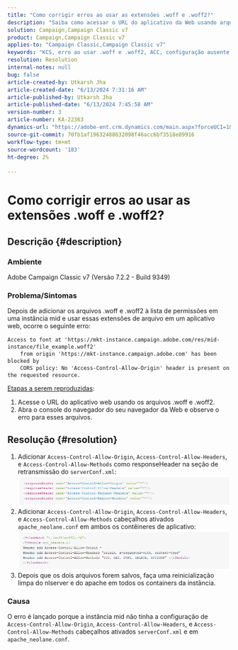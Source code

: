 ```yaml
---
title: "Como corrigir erros ao usar as extensões .woff e .woff2?"
description: "Saiba como acessar o URL do aplicativo da Web usando arquivos .woff e .woff2 ao abrir o console do navegador do seu navegador da Web."
solution: Campaign,Campaign Classic v7
product: Campaign,Campaign Classic v7
applies-to: "Campaign Classic,Campaign Classic v7"
keywords: "KCS, erro ao usar .woff e .woff2, ACC, configuração ausente em serverConf.xml e Apache"
resolution: Resolution
internal-notes: null
bug: false
article-created-by: Utkarsh Jha
article-created-date: "6/13/2024 7:31:16 AM"
article-published-by: Utkarsh Jha
article-published-date: "6/13/2024 7:45:58 AM"
version-number: 3
article-number: KA-22363
dynamics-url: "https://adobe-ent.crm.dynamics.com/main.aspx?forceUCI=1&pagetype=entityrecord&etn=knowledgearticle&id=0e7e3fe7-5629-ef11-840b-000d3a37eaf2"
source-git-commit: 70fb1af19632488632098f46acc6bf3518e89916
workflow-type: tm+mt
source-wordcount: '183'
ht-degree: 2%

---
```


# Como corrigir erros ao usar as extensões .woff e .woff2?

## Descrição {#description}


### Ambiente

Adobe Campaign Classic v7 (Versão 7.2.2 - Build 9349)

### Problema/Sintomas

Depois de adicionar os arquivos .woff e .woff2 à lista de permissões em uma instância mid e usar essas extensões de arquivo em um aplicativo web, ocorre o seguinte erro:


```
Access to font at 'https://mkt-instance.campaign.adobe.com/res/mid-instance/file_example.woff2'
    from origin 'https://mkt-instance.campaign.adobe.com' has been blocked by 
    CORS policy: No 'Access-Control-Allow-Origin' header is present on the requested resource.
```


<u>Etapas a serem reproduzidas</u>:

1. Acesse o URL do aplicativo web usando os arquivos .woff e .woff2.
2. Abra o console do navegador do seu navegador da Web e observe o erro para esses arquivos.



## Resolução {#resolution}


1. Adicionar `Access-Control-Allow-Origin`, `Access-Control-Allow-Headers`, e `Access-Control-Allow-Methods` como responseHeader na seção de retransmissão do `serverConf.xml`:    ![](assets/02ae0a1c-2515-ee11-8f6e-6045bd0067ea.png)
2. Adicionar `Access-Control-Allow-Origin`, `Access-Control-Allow-Headers`, e `Access-Control-Allow-Methods` cabeçalhos ativados `apache_neolane.conf` em ambos os contêineres de aplicativo:    ![](assets/f7215128-2515-ee11-8f6e-6045bd0067ea.png)
3. Depois que os dois arquivos forem salvos, faça uma reinicialização limpa do nlserver e do apache em todos os containers da instância.


### Causa

O erro é lançado porque a instância mid não tinha a configuração de `Access-Control-Allow-Origin`, `Access-Control-Allow-Headers`, e `Access-Control-Allow-Methods` cabeçalhos ativados `serverConf.xml` e em `apache_neolane.conf`.
